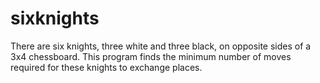 # sixknights
There are six knights, three white and three black, on opposite sides of a 3x4 chessboard. This program finds the minimum number of moves required for these knights to exchange places.
